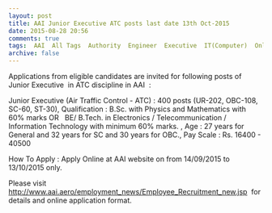 ```yaml
---
layout: post
title: AAI Junior Executive ATC posts last date 13th Oct-2015   
date: 2015-08-28 20:56
comments: true
tags:  AAI  All Tags  Authority  Engineer  Executive  IT(Computer)  Online 
archive: false
---
```

Applications from eligible candidates are invited for following posts of Junior Executive  in ATC discipline in AAI  : 

Junior Executive (Air Traffic Control - ATC) : 400 posts (UR-202, OBC-108, SC-60, ST-30), Qualification : B.Sc. with Physics and Mathematics with 60% marks OR   BE/ B.Tech. in Electronics / Telecommunication / Information Technology with minimum 60% marks. , Age : 27 years for General and 32 years for SC and 30 years for OBC., Pay Scale : Rs. 16400 - 40500

How To Apply : Apply Online at AAI website on from 14/09/2015 to 13/10/2015 only.

Please visit <http://www.aai.aero/employment_news/Employee_Recruitment_new.jsp>  for details and online application format.



